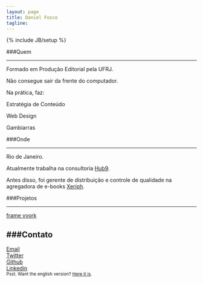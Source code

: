 ```yaml
---
layout: page
title: Daniel Fosco
tagline: 
---
```

{% include JB/setup %}

###Quem

---

Formado em Produção Editorial pela UFRJ.

Não consegue sair da frente do computador. 

Na prática, faz:
<p class="callout callout-top">Estratégia de Conteúdo</p>
<p class="callout">Web Design</p>
<p class="callout line callout-bottom">Gambiarras</p>


###Onde

---

Rio de Janeiro. 

Atualmente trabalha na consultoria <a href="https://www.facebook.com/hub9.co" title="Facebook Hub 9" target="_blank">Hub9</a>.

Antes disso, foi gerente de distribuição e controle de qualidade na agregadora de <span class="nowrap">e-books</span> <a class="xeriph" href="http://www.xeriph.com.br" title="Homepage Xeriph" target="_blank">Xeriph</a>.



###Projetos

---

<div class="button-desktop"><a class="btnn-2c btnn-2 btnn spaace" href="http://framevvork.com" title="Blog Framevvork" target="_blank">frame vvork</a></div>


###Contato
---
<div class="icon"><a href="mailto:danielfosco@gmail.com" target="_blank"><span class="screen-reader-text">Email</span><i class="fa fa-envelope-o fa-2x"> </i></a></div>
<div class="icon"><a href="https://www.twitter.com/notdanielfosco" target="_blank"><span class="screen-reader-text">Twitter</span><i class="fa fa-twitter fa-2x"> </i></a></div>
<div class="icon"><a href="https://www.github.com/dfosco" target="_blank"><span class="screen-reader-text">Github</span><i class="fa fa-github-alt fa-2x"> </i></a></div>
<div class="icon"><a href="https://br.linkedin.com/in/danielfosco" target="_blank"><span class="screen-reader-text">Linkedin</span><i class="fa fa-linkedin fa-2x"> </i></a></div>

<div class="text-center" id="translate"><small>Psst. Want the english version? <a href="{{ BASE_PATH }}/en" title="English Version">Here it is</a>.</small></div>
